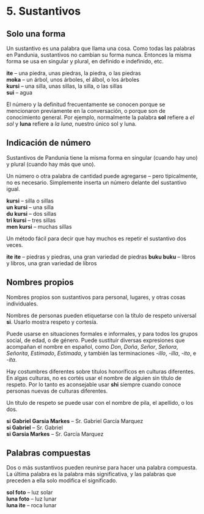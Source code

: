 
# 5. Sustantivos

## Solo una forma

Un sustantivo es una palabra que llama una cosa.
Como todas las palabras en Pandunia, sustantivos no cambian su forma nunca.
Entonces la misma forma se usa en singular y plural, en definido e indefinido, etc.

**ite**
– una piedra, unas piedras, la piedra, o las piedras  
**moka**
– un árbol, unos árboles, el álbol, o los árboles  
**kursi**
– una silla, unas sillas, la silla, o las sillas  
**sui**
– agua

El número y la definitud frecuentamente se conocen porque se mencionaron previamente en la conversación, o porque son de conocimiento general.
Por ejemplo, normalmente la palabra **sol** refiere a _el sol_ y **luna** refiere a _la luna_, nuestro único sol y luna.


## Indicación de número

Sustantivos de Pandunia tiene la misma forma
en singular (cuando hay uno)
y plural (cuando hay más que uno).

Un número o otra palabra de cantidad puede agregarse
– pero tipicalmente, no es necesario.
Simplemente inserta un número delante del sustantivo igual.

**kursi**
– silla o sillas  
**un kursi**
– una silla  
**du kursi**
– dos sillas  
**tri kursi**
– tres sillas  
**men kursi**
– muchas sillas

Un método fácil para decir que hay muchos es repetir el sustantivo dos veces.

**ite ite**
– piedras y piedras, una gran variedad de piedras
**buku buku**
– libros y libros, una gran variedad de libros


## Nombres propios

Nombres propios son sustantivos para personal, lugares, y otras cosas individuales.

Nombres de personas pueden etiquetarse con la título de respeto universal
**si**.
Usarlo mostra respeto y cortesía.

Puede usarse en situaciones formales e informales, y para todos los grupos social, de edad, o de género.
Puede sustituir diversas expresiones que acompañan el nombre en español, como
_Don_, _Doña_, _Señor_, _Señora_, _Señorita_, _Estimado_, _Estimada_,
y también las terminaciones _-illo_, _-illa_, _-ito_, e _-ita_.

Hay costumbres diferentes sobre títulos honoríficos en culturas diferentes.
En algas culturas, no es cortés usar el nombre de alguien sin título de respeto.
Por lo tanto es aconsejable usar **shi** siempre cuando conoce personas nuevas de culturas diferentes.

Un título de respeto se puede usar con el nombre de pila, el apellido, o los dos.

**si Gabriel Garsia Markes**
– Sr. Gabriel García Marquez  
**si Gabriel**
– Sr. Gabriel  
**si Garsia Markes**
– Sr. García Marquez


## Palabras compuestas

Dos o más sustantivos pueden reunirse para hacer una palabra compuesta.
La última palabra es la palabra más significativa,
y las palabras que preceden a ella solo modifica el significado.

**sol foto**
– luz solar  
**luna foto**
– luz lunar  
**luna ite**
– roca lunar

